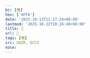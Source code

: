 ```yaml
---
bc: [俺]
hex: ['4FFA']
date: '2025-10-13T11:27:24+08:00'
lastmod: '2025-10-22T20:26:48+08:00'
title: 󰗞
url: 󰗞
tags: [俺]
src: GHZR, DCCV
note:
---
```

